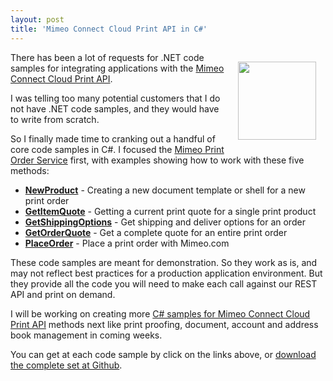 ```yaml
---
layout: post
title: 'Mimeo Connect Cloud Print API in C#'
---
```

<img style="padding: 15px;" src="http://kinlane-productions.s3.amazonaws.com/C-Sharp.jpg" alt="" width="125" align="right" /><p></p>
There has been a lot of requests for .NET code samples for integrating applications with the <a title="Mimeo Connect Cloud Print API" href="http://developer.mimeo.com/">Mimeo Connect Cloud Print API</a>.<p></p>
I was telling too many potential customers that I do not have .NET code samples, and they would have to write from scratch.<p></p>
So I finally made time to cranking out a handful of core code samples in C#.  I focused the <a title="Mimeo Print Order Service" href="http://developer.mimeo.com/documentation/service_detail.php?ID=5">Mimeo Print Order Service</a> first, with examples showing how to work with these five methods:
<ul class="mainlist">
	<li><strong><a href="http://developer.mimeo.com/code/code_type_detail.php?ID=63&amp;tag=" target="_blank">NewProduct</a></strong> - Creating a new document template or shell for a new print order</li>
	<li><strong><a href="http://developer.mimeo.com/code/code_type_detail.php?ID=60&amp;tag=" target="_blank">GetItemQuote</a></strong> - Getting a current print quote for a single print product</li>
	<li><strong><a href="http://developer.mimeo.com/code/code_type_detail.php?ID=62&amp;tag=" target="_blank">GetShippingOptions</a></strong> - Get shipping and deliver options for an order</li>
	<li><strong><a href="http://developer.mimeo.com/code/code_type_detail.php?ID=61&amp;tag=" target="_blank">GetOrderQuote</a></strong> - Get a complete quote for an entire print order</li>
	<li><strong><a href="http://developer.mimeo.com/code/code_type_detail.php?ID=64&amp;tag=" target="_blank">PlaceOrder</a></strong> - Place a print order with Mimeo.com</li>
</ul>
These code samples are meant for demonstration.  So they work as is, and may not reflect best practices for a production application environment.  But they provide all the code you will need to make each call against our REST API and print on demand.<p></p>
I will be working on creating more <a title="C# samples for the Mimeo Connect Cloud Print API" href="http://developer.mimeo.com/code/code_type_listing.php?tag=CSharp">C# samples for Mimeo Connect Cloud Print API</a> methods next like print proofing, document, account and address book management in coming weeks.<p></p>
You can get at each code sample by click on the links above, or <a title="complete set at Github" href="PlaceOrder">download the complete set at Github</a>.
